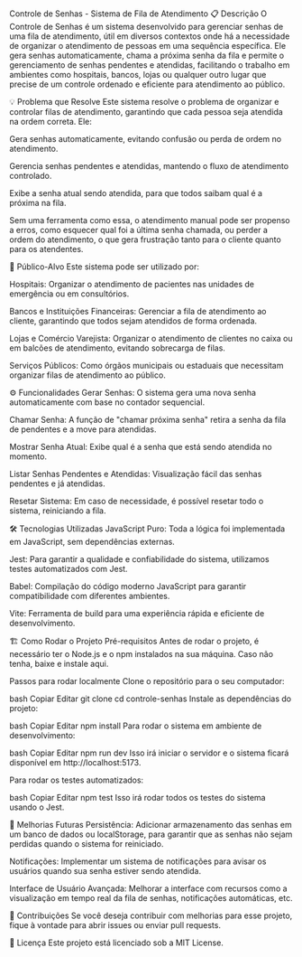 Controle de Senhas - Sistema de Fila de Atendimento
📋 Descrição
O Controle de Senhas é um sistema desenvolvido para gerenciar senhas de uma fila de atendimento, útil em diversos contextos onde há a necessidade de organizar o atendimento de pessoas em uma sequência específica. Ele gera senhas automaticamente, chama a próxima senha da fila e permite o gerenciamento de senhas pendentes e atendidas, facilitando o trabalho em ambientes como hospitais, bancos, lojas ou qualquer outro lugar que precise de um controle ordenado e eficiente para atendimento ao público.

💡 Problema que Resolve
Este sistema resolve o problema de organizar e controlar filas de atendimento, garantindo que cada pessoa seja atendida na ordem correta. Ele:

Gera senhas automaticamente, evitando confusão ou perda de ordem no atendimento.

Gerencia senhas pendentes e atendidas, mantendo o fluxo de atendimento controlado.

Exibe a senha atual sendo atendida, para que todos saibam qual é a próxima na fila.

Sem uma ferramenta como essa, o atendimento manual pode ser propenso a erros, como esquecer qual foi a última senha chamada, ou perder a ordem do atendimento, o que gera frustração tanto para o cliente quanto para os atendentes.

🎯 Público-Alvo
Este sistema pode ser utilizado por:

Hospitais: Organizar o atendimento de pacientes nas unidades de emergência ou em consultórios.

Bancos e Instituições Financeiras: Gerenciar a fila de atendimento ao cliente, garantindo que todos sejam atendidos de forma ordenada.

Lojas e Comércio Varejista: Organizar o atendimento de clientes no caixa ou em balcões de atendimento, evitando sobrecarga de filas.

Serviços Públicos: Como órgãos municipais ou estaduais que necessitam organizar filas de atendimento ao público.

⚙️ Funcionalidades
Gerar Senhas: O sistema gera uma nova senha automaticamente com base no contador sequencial.

Chamar Senha: A função de "chamar próxima senha" retira a senha da fila de pendentes e a move para atendidas.

Mostrar Senha Atual: Exibe qual é a senha que está sendo atendida no momento.

Listar Senhas Pendentes e Atendidas: Visualização fácil das senhas pendentes e já atendidas.

Resetar Sistema: Em caso de necessidade, é possível resetar todo o sistema, reiniciando a fila.

🛠️ Tecnologias Utilizadas
JavaScript Puro: Toda a lógica foi implementada em JavaScript, sem dependências externas.

Jest: Para garantir a qualidade e confiabilidade do sistema, utilizamos testes automatizados com Jest.

Babel: Compilação do código moderno JavaScript para garantir compatibilidade com diferentes ambientes.

Vite: Ferramenta de build para uma experiência rápida e eficiente de desenvolvimento.

🏗️ Como Rodar o Projeto
Pré-requisitos
Antes de rodar o projeto, é necessário ter o Node.js e o npm instalados na sua máquina. Caso não tenha, baixe e instale aqui.

Passos para rodar localmente
Clone o repositório para o seu computador:

bash
Copiar
Editar
git clone <url-do-repositorio>
cd controle-senhas
Instale as dependências do projeto:

bash
Copiar
Editar
npm install
Para rodar o sistema em ambiente de desenvolvimento:

bash
Copiar
Editar
npm run dev
Isso irá iniciar o servidor e o sistema ficará disponível em http://localhost:5173.

Para rodar os testes automatizados:

bash
Copiar
Editar
npm test
Isso irá rodar todos os testes do sistema usando o Jest.

🔮 Melhorias Futuras
Persistência: Adicionar armazenamento das senhas em um banco de dados ou localStorage, para garantir que as senhas não sejam perdidas quando o sistema for reiniciado.

Notificações: Implementar um sistema de notificações para avisar os usuários quando sua senha estiver sendo atendida.

Interface de Usuário Avançada: Melhorar a interface com recursos como a visualização em tempo real da fila de senhas, notificações automáticas, etc.

👥 Contribuições
Se você deseja contribuir com melhorias para esse projeto, fique à vontade para abrir issues ou enviar pull requests.

📜 Licença
Este projeto está licenciado sob a MIT License.
